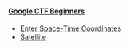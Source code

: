 #### [Google CTF Beginners](https://github.com/Eunseo-Lee/Computer-Journey/tree/master/CTF%20Writeup/2019/Google%20CTF%20Beginners)

- [Enter Space-Time Coordinates](https://github.com/Eunseo-Lee/Computer-Journey/tree/master/CTF%20Writeup/2019/Google%20CTF%20Beginners/Enter%20Space-Time%20Coordinates)
- [Satellite](https://github.com/Eunseo-Lee/Computer-Journey/tree/master/CTF%20Writeup/2019/Google%20CTF%20Beginners/Satellite)


